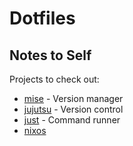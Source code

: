 # Dotfiles

## Notes to Self

Projects to check out:

- [mise](https://mise.jdx.dev) - Version manager
- [jujutsu](https://jj-vcs.github.io/jj/latest/) - Version control
- [just](https://just.systems/) - Command runner
- [nixos](https://nixos.org/)
